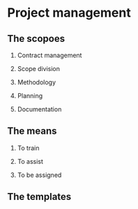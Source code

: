 # Project management
## The scopoes
  1. Contract management

  2. Scope division

  3. Methodology

  4. Planning

  5. Documentation

## The means
  1. To train


  2. To assist


  3. To be assigned


## The templates
